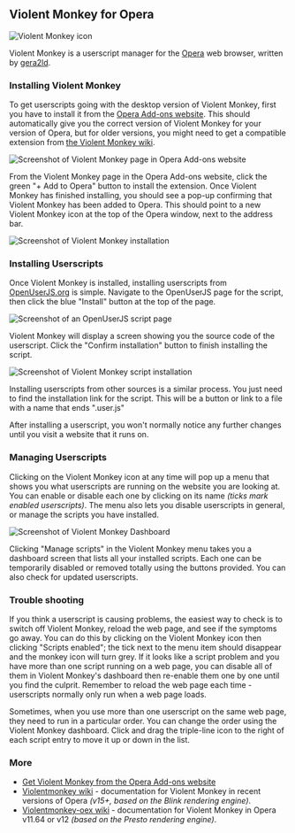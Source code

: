 ## Violent Monkey for Opera

![Violent Monkey icon][violentMonkeyIcon]

Violent Monkey is a userscript manager for the [Opera][opera] web browser, written by [gera2ld][gera2ld].

### Installing Violent Monkey

To get userscripts going with the desktop version of Violent Monkey, first you have to install it from the [Opera Add-ons website][operaAddons]. This should automatically give you the correct version of Violent Monkey for your version of Opera, but for older versions, you might need to get a compatible extension from [the Violent Monkey wiki][violentMonkeyOexWiki].

![Screenshot of Violent Monkey page in Opera Add-ons website][operaAddonsScreenshot1]

From the Violent Monkey page in the Opera Add-ons website, click the green "+ Add to Opera" button to install the extension. Once Violent Monkey has finished installing, you should see a pop-up confirming that Violent Monkey has been added to Opera. This should point to a new Violent Monkey icon at the top of the Opera window, next to the address bar.

![Screenshot of Violent Monkey installation][violentMonkeyOperaScreenshot1]

### Installing Userscripts

Once Violent Monkey is installed, installing userscripts from [OpenUserJS.org][oujs] is simple. Navigate to the OpenUserJS page for the script, then click the blue "Install" button at the top of the page.

![Screenshot of an OpenUserJS script page][oujsScriptPageScreenshot]

Violent Monkey will display a screen showing you the source code of the userscript. Click the "Confirm installation" button to finish installing the script.

![Screenshot of Violent Monkey script installation][violentMonkeyOperaScreenshot2]

Installing userscripts from other sources is a similar process. You just need to find the installation link for the script. This will be a button or link to a file with a name that ends ".user.js"

After installing a userscript, you won't normally notice any further changes until you visit a website that it runs on.

### Managing Userscripts

Clicking on the Violent Monkey icon at any time will pop up a menu that shows you what userscripts are running on the website you are looking at. You can enable or disable each one by clicking on its name *(ticks mark enabled userscripts)*. The menu also lets you disable userscripts in general, or manage the scripts you have installed.

![Screenshot of Violent Monkey Dashboard][violentMonkeyOperaScreenshot3]

Clicking "Manage scripts" in the Violent Monkey menu takes you a dashboard screen that lists all your installed scripts. Each one can be temporarily disabled or removed totally using the buttons provided. You can also check for updated userscripts.

### Trouble shooting

If you think a userscript is causing problems, the easiest way to check is to switch off Violent Monkey, reload the web page, and see if the symptoms go away. You can do this by clicking on the Violent Monkey icon then clicking "Scripts enabled"; the tick next to the menu item should disappear and the monkey icon will turn grey. If it looks like a script problem and you have more than one script running on a web page, you can disable all of them in Violent Monkey's dashboard then re-enable them one by one until you find the culprit. Remember to reload the web page each time - userscripts normally only run when a web page loads.

Sometimes, when you use more than one userscript on the same web page, they need to run in a particular order. You can change the order using the Violent Monkey dashboard.  Click and drag the triple-line icon to the right of each script entry to move it up or down in the list.

### More

* [Get Violent Monkey from the Opera Add-ons website][operaAddons]
* [Violentmonkey wiki][violentMonkeyWiki] - documentation for Violent Monkey in recent versions of Opera *(v15+, based on the Blink rendering engine)*.
* [Violentmonkey-oex wiki][violentMonkeyOexWiki] - documentation for Violent Monkey in Opera v11.64 or v12 *(based on the Presto rendering engine)*.

[githubFavicon]: https://assets-cdn.github.com/favicon.ico
[oujsFavicon]: https://raw.githubusercontent.com/wiki/OpenUserJS/OpenUserJS.org/images/favicon16.png
[oujs]: https://openuserjs.org/
[violentMonkeyIcon]: https://raw.githubusercontent.com/wiki/OpenUserJS/OpenUserJS.org/images/violentmonkey_icon.png "Violent Monkey"
[opera]: Opera
[gera2ld]: https://github.com/gera2ld
[operaAddons]: https://addons.opera.com/extensions/details/violent-monkey/
[violentMonkeyOexWiki]: https://github.com/gera2ld/Violentmonkey-oex/wiki
[operaAddonsScreenshot1]: https://raw.githubusercontent.com/wiki/OpenUserJS/OpenUserJS.org/images/violentmonkey1.png "Violent Monkey in the Opera Add-ons website"
[violentMonkeyOperaScreenshot1]: https://raw.githubusercontent.com/wiki/OpenUserJS/OpenUserJS.org/images/violentmonkey2.png "Violent Monkey installed"
[oujsScriptPageScreenshot]: https://raw.githubusercontent.com/wiki/OpenUserJS/OpenUserJS.org/images/openuserjs_script.png "Ready to install a script"
[violentMonkeyOperaScreenshot2]: https://raw.githubusercontent.com/wiki/OpenUserJS/OpenUserJS.org/images/violentmonkey3.png "Installing a script"
[violentMonkeyOperaScreenshot3]: https://raw.githubusercontent.com/wiki/OpenUserJS/OpenUserJS.org/images/violentmonkey4.png "Violent Monkey Dashboard"
[violentMonkeyWiki]: https://github.com/gera2ld/Violentmonkey/wiki
